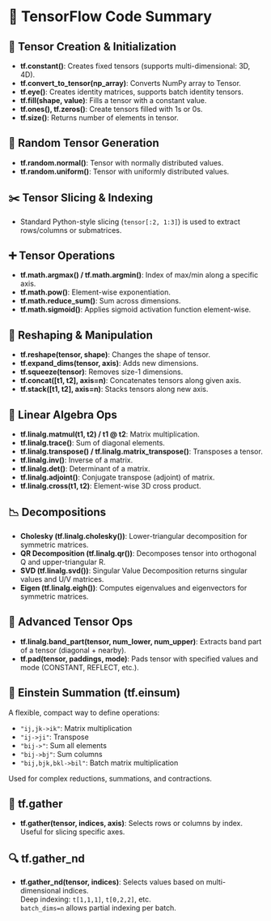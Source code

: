 # 📘 TensorFlow Code Summary

## 🧱 Tensor Creation & Initialization
- **tf.constant()**: Creates fixed tensors (supports multi-dimensional: 3D, 4D).
- **tf.convert_to_tensor(np_array)**: Converts NumPy array to Tensor.
- **tf.eye()**: Creates identity matrices, supports batch identity tensors.
- **tf.fill(shape, value)**: Fills a tensor with a constant value.
- **tf.ones(), tf.zeros()**: Create tensors filled with 1s or 0s.
- **tf.size()**: Returns number of elements in tensor.

## 🎲 Random Tensor Generation
- **tf.random.normal()**: Tensor with normally distributed values.
- **tf.random.uniform()**: Tensor with uniformly distributed values.

## ✂️ Tensor Slicing & Indexing
- Standard Python-style slicing (`tensor[:2, 1:3]`) is used to extract rows/columns or submatrices.

## ➕ Tensor Operations
- **tf.math.argmax() / tf.math.argmin()**: Index of max/min along a specific axis.
- **tf.math.pow()**: Element-wise exponentiation.
- **tf.math.reduce_sum()**: Sum across dimensions.
- **tf.math.sigmoid()**: Applies sigmoid activation function element-wise.

## 🔁 Reshaping & Manipulation
- **tf.reshape(tensor, shape)**: Changes the shape of tensor.
- **tf.expand_dims(tensor, axis)**: Adds new dimensions.
- **tf.squeeze(tensor)**: Removes size-1 dimensions.
- **tf.concat([t1, t2], axis=n)**: Concatenates tensors along given axis.
- **tf.stack([t1, t2], axis=n)**: Stacks tensors along new axis.

## 🧮 Linear Algebra Ops
- **tf.linalg.matmul(t1, t2) / t1 @ t2**: Matrix multiplication.
- **tf.linalg.trace()**: Sum of diagonal elements.
- **tf.linalg.transpose() / tf.linalg.matrix_transpose()**: Transposes a tensor.
- **tf.linalg.inv()**: Inverse of a matrix.
- **tf.linalg.det()**: Determinant of a matrix.
- **tf.linalg.adjoint()**: Conjugate transpose (adjoint) of matrix.
- **tf.linalg.cross(t1, t2)**: Element-wise 3D cross product.

## 📉 Decompositions
- **Cholesky (tf.linalg.cholesky())**: Lower-triangular decomposition for symmetric matrices.
- **QR Decomposition (tf.linalg.qr())**: Decomposes tensor into orthogonal Q and upper-triangular R.
- **SVD (tf.linalg.svd())**: Singular Value Decomposition returns singular values and U/V matrices.
- **Eigen (tf.linalg.eigh())**: Computes eigenvalues and eigenvectors for symmetric matrices.

## 🧩 Advanced Tensor Ops
- **tf.linalg.band_part(tensor, num_lower, num_upper)**: Extracts band part of a tensor (diagonal + nearby).
- **tf.pad(tensor, paddings, mode)**: Pads tensor with specified values and mode (CONSTANT, REFLECT, etc.).

## 🔁 Einstein Summation (tf.einsum)
A flexible, compact way to define operations:
- `"ij,jk->ik"`: Matrix multiplication
- `"ij->ji"`: Transpose
- `"bij->"`: Sum all elements
- `"bij->bj"`: Sum columns
- `"bij,bjk,bkl->bil"`: Batch matrix multiplication

Used for complex reductions, summations, and contractions.

## 🎯 tf.gather
- **tf.gather(tensor, indices, axis)**: Selects rows or columns by index.  
  Useful for slicing specific axes.

## 🔍 tf.gather_nd
- **tf.gather_nd(tensor, indices)**: Selects values based on multi-dimensional indices.  
  Deep indexing: `t[1,1,1]`, `t[0,2,2]`, etc.  
  `batch_dims=n` allows partial indexing per batch.

